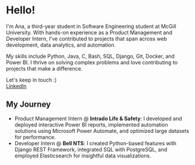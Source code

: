 # Hello!

I'm Ana, a third-year student in Software Engineering student at McGill University. With hands-on experience as a Product Management and Developer Intern, I’ve contributed to projects that span across web development, data analytics, and automation.

My skills include Python, Java, C, Bash, SQL, Django, Git, Docker, and Power BI. I thrive on solving complex problems and love contributing to projects that make a difference.

Let's keep in touch :)  
[LinkedIn](https://www.linkedin.com/in/anemyro/)

## My Journey

* Product Management Intern @ **Intrado Life & Safety**: I developed and deployed interactive Power BI reports, implemented automation solutions using Microsoft Power Automate, and optimized large datasets for performance.
* Developer Intern @ **Bell NTS**: I created Python-based features with Django REST Framework, integrated SQL with PostgreSQL, and employed Elasticsearch for insightful data visualizations.
